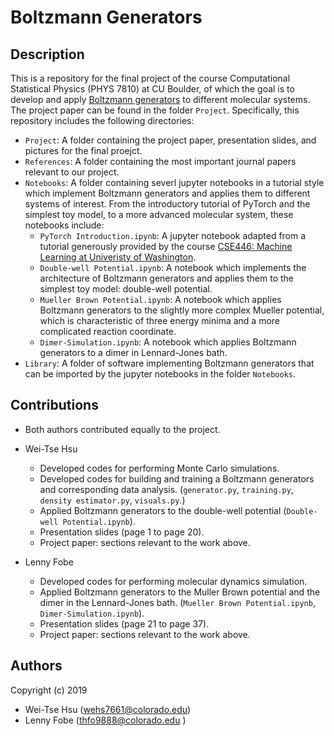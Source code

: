Boltzmann Generators
==============================

## Description
This is a repository for the final project of the course Computational Statistical Physics (PHYS 7810) at CU Boulder, of which the goal is to develop and apply [Boltzmann generators](https://science.sciencemag.org/content/365/6457/eaaw1147) to different molecular systems. The project paper can be found in the folder `Project`. Specifically, this repository includes the following directories:
- `Project`: A folder containing the project paper, presentation slides, and pictures for the final proejct.
- `References`: A folder containing the most important journal papers relevant to our project.
- `Notebooks`: A folder containing severl jupyter notebooks in a tutorial style which implement Boltzmann generators and applies them to different systems of interest. From the introductory tutorial of PyTorch and the simplest toy model, to a more advanced molecular system, these notebooks include:
  - `PyTorch Introduction.ipynb`: A jupyter notebook adapted from a tutorial generously provided by the course [CSE446: Machine Learning at Univeristy of Washington](https://courses.cs.washington.edu/courses/cse446/19au/section9.html).
  - `Double-well Potential.ipynb`: A notebook which implements the architecture of Boltzmann generators and applies them to the simplest toy model: double-well potential.
  - `Mueller Brown Potential.ipynb`: A notebook which applies Boltzmann generators to the slightly more complex Mueller potential, which is characteristic of three energy minima and a more complicated reaction coordinate.
  - `Dimer-Simulation.ipynb`: A notebook which applies Boltzmann generators to a dimer in Lennard-Jones bath.
- `Library`: A folder of software implementing Boltzmann generators that can be imported by the jupyter notebooks in the folder `Notebooks`.

## Contributions
- Both authors contributed equally to the project.
- Wei-Tse Hsu
  - Developed codes for performing Monte Carlo simulations.
  - Developed codes for building and training a Boltzmann generators and corresponding data analysis. (`generator.py`, `training.py`, `density estimator.py`, `visuals.py`.)
  - Applied Boltzmann generators to the double-well potential (`Double-well Potential.ipynb`).
  - Presentation slides (page 1 to page 20).
  - Project paper: sections relevant to the work above.

- Lenny Fobe
  - Developed codes for performing molecular dynamics simulation.
  - Applied Boltzmann generators to the Muller Brown potential and the dimer in the Lennard-Jones bath. (`Mueller Brown Potential.ipynb`, `Dimer-Simulation.ipynb`).
  - Presentation slides (page 21 to page 37).
  - Project paper: sections relevant to the work above.

## Authors
Copyright (c) 2019
- Wei-Tse Hsu (wehs7661@colorado.edu)
- Lenny Fobe (thfo9888@colorado.edu )